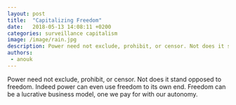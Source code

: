 ```yaml
---
layout: post
title:  "Capitalizing Freedom"
date:   2018-05-13 14:08:11 +0200
categories: surveillance capitalism
image: /image/rain.jpg
description: Power need not exclude, prohibit, or censor. Not does it stand opposed to freedom. Indeed power can even use freedom to its own end. Freedom can be a lucrative business model, one we pay for with our autonomy.
authors:
 - anouk
---
```


Power need not exclude, prohibit, or censor. Not does it stand opposed to freedom. Indeed power can even use freedom to its own end. Freedom can be a lucrative business model, one we pay for with our autonomy.


